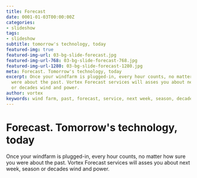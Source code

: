 ```yaml
---
title: Forecast
date: 0001-01-03T00:00:00Z
categories:
- slideshow
tags:
- slideshow
subtitle: tomorrow's technology, today
featured-img: true
featured-img-url: 03-bg-slide-forecast.jpg
featured-img-url-768: 03-bg-slide-forecast-768.jpg
featured-img-url-1280: 03-bg-slide-forecast-1280.jpg
meta: Forecast. Tomorrow's technology, today
excerpt: Once your windfarm is plugged-in, every hour counts, no matter how sure you
  were about the past. Vortex Forecast services will asses you about next week, season
  or decades wind and power.
author: vortex
keywords: wind farm, past, forecast, service, next week, season, decades, wind
---
```


# Forecast. Tomorrow's technology, today

Once your windfarm is plugged-in, every hour counts, no matter how sure you were about the past. Vortex Forecast services will asses you about next week, season or decades wind and power.

